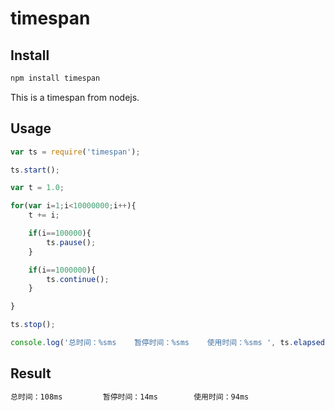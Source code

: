 # timespan

## Install

```bash
npm install timespan
```

This is a timespan from nodejs.


## Usage

```js
var ts = require('timespan');

ts.start();

var t = 1.0;

for(var i=1;i<10000000;i++){
	t += i;

	if(i==100000){
		ts.pause();
	}

	if(i==1000000){
		ts.continue();
	}

}

ts.stop();

console.log('总时间：%sms    暂停时间：%sms    使用时间：%sms ', ts.elapsedtime(), ts.pausetime(), ts.usedtime());
```

## Result

```js
总时间：108ms         暂停时间：14ms        使用时间：94ms
```
